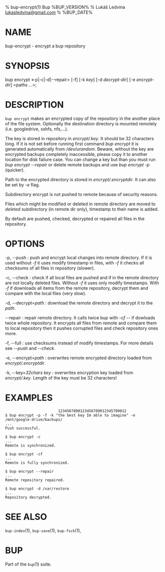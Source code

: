 % bup-encrypt(1) Bup %BUP_VERSION%
% Lukáš Ledvina <lukasledvina@gmail.com>
% %BUP_DATE%

# NAME

bup-encrypt - encrypt a bup repository

# SYNOPSIS
bup encrypt <-p|-c|-d|--repair> [-f] [-k *key*] 
[-d *decrypt-dir*] [-e *encrypt-dir*] \<paths ...\>;

# DESCRIPTION

`bup encrypt` makes an encrypted copy of the repository in the another place
of the file system. Optionally the destination directory is mounted remotely
(i.e. googledrive, sshfs, nfs,...).

The key is stored in repository in *encrypt/.key*. It should be 32 characters 
long. If it is not set before running first command *bup encrypt* it is 
generated automatically from */dev/urandom*.
Beware, without the key are encrypted backups completely inaccessible, please 
copy it to another location for disk failure case. You can change a key but 
than you must run *bup encrypt --repair* or delete remote backups and 
use *bup encrypt -p* (quicker).

Path to the encrypted directory is stored in *encrypt/.encryptdir*. It can also
be set by *-e* flag.

Subdirectory encrypt is not pushed to remote because of security reasons.

Files which might be modified or deleted in remote directory are moved 
to *deleted* subdirectory (in remote dir only), timestamp to their name 
is added.

By default are pushed, checked, decrypted or repaired all files in the 
repository.

# OPTIONS

-p, \--push
:   push and encrypt local changes into remote directory. If it is used
    without *-f* it uses modify timestamp in files, with *-f* it checks 
    all checksums of all files in repository (slower).

-c, \--check
:   check if all local files are pushed and if in the remote directory are not
    locally deleted files. Without *-f* it uses only modify timestamps.
    With *-f* if downloads all items from the remote repository, decrypt them
    and compare with the local files (very slow).

-d, \--decrypt=*path*
:   download the remote directory and decrypt it to the *path*.

\--repair
:   repair remote directory. It calls twice bup with *-cf* -- if dowloads
    twice whole repository.
    It encrypts all files from remote and compare them to local repository
    then it pushes corrupted files and check repository ones more.

-f, \--full
:   use checksums instead of modify timestamps. For more details 
    see *--push* and *--check*.

-e, \--encrypt=*path*
:   overwrites remote encrypted directory loaded from *encrypt/.encryptdir*.

-k, \--key=*32chars key*
:   overwrites encryption key loaded from *encrypt/.key*. 
    Length of the key must be 32 characters!

# EXAMPLES
                            1234567890123456789012345789012
    $ bup encrypt -p -f -k "the best key Im able to imagine" -e /mnt/google-drive/backups/
    ...
    Push successful.

    $ bup encrypt -c
    ...
    Remote is synchronized.

    $ bup encrypt -cf
    ...
    Remote is fully synchronized.

    $ bup encrypt --repair
    ...
    Remote repository repaired.

    $ bup encrypt -d /var/restore
    ...
    Repository decrypted.

# SEE ALSO

`bup-index`(1), `bup-save`(1), `bup-fsck`(1),

# BUP

Part of the `bup`(1) suite.
